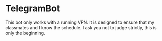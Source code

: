 # TelegramBot
This bot only works with a running VPN. It is designed to ensure that my classmates and I know the schedule. I ask you not to judge strictly, this is only the beginning.
